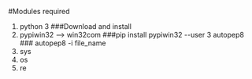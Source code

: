 #Modules required 

1. python 3                 ###Download and install
2. pypiwin32 --> win32com   ###pip install pypiwin32 --user
3 autopep8                   ### autopep8 -i file_name
4. sys
5. os
6. re




